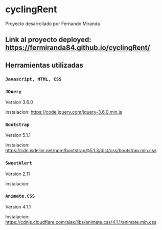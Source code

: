 # cyclingRent
Proyecto desarrollado por Fernando Miranda

## Link al proyecto deployed: https://fermiranda84.github.io/cyclingRent/

## Herramientas utilizadas

### `Javascript, HTML, CSS`

### `JQuery`
Version 3.6.0

Instalacion: https://code.jquery.com/jquery-3.6.0.min.js

### `Bootstrap`
Version 5.1.1

Instalacion: https://cdn.jsdelivr.net/npm/bootstrap@5.1.3/dist/css/bootstrap.min.css

### `SweetAlert`
Version 2.11

Instalacion: <script src="//cdn.jsdelivr.net/npm/sweetalert2@11"></script>

### `Animate.CSS`
Version 4.1.1

Instalacion:  https://cdnjs.cloudflare.com/ajax/libs/animate.css/4.1.1/animate.min.css

